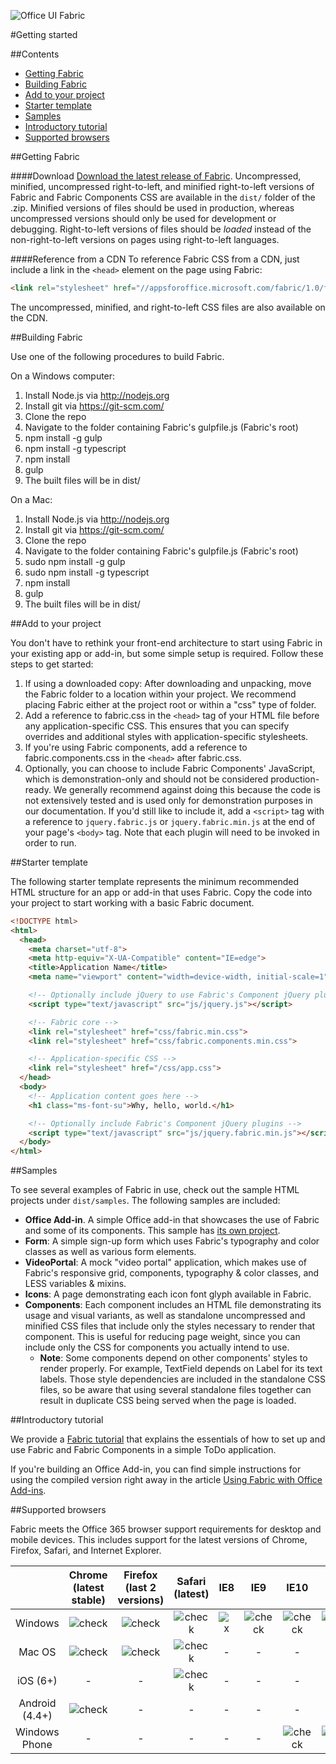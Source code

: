 ![Office UI Fabric](http://odux.azurewebsites.net/github/img/OfficeUIFabricLogoBluePadSm-01.png)

#Getting started

##Contents

- [Getting Fabric](#getting-fabric)
- [Building Fabric](#building-fabric)
- [Add to your project](#add-to-your-project)
- [Starter template](#starter-template)
- [Samples](#samples)
- [Introductory tutorial](#introductory-tutorial)
- [Supported browsers](#supported-browsers)

##Getting Fabric

####Download
[Download the latest release of Fabric](https://github.com/OfficeDev/Office-UI-Fabric/archive/1.0.0.zip). Uncompressed, minified, uncompressed right-to-left, and minified right-to-left versions of Fabric and Fabric Components CSS are available in the `dist/` folder of the .zip. Minified versions of files should be used in production, whereas uncompressed versions should only be used for development or debugging. Right-to-left versions of files should be *loaded* instead of the non-right-to-left versions on pages using right-to-left languages.

####Reference from a CDN
To reference Fabric CSS from a CDN, just include a link in the `<head>` element on the page using Fabric:

```html
<link rel="stylesheet" href="//appsforoffice.microsoft.com/fabric/1.0/fabric.min.css">
```

The uncompressed, minified, and right-to-left CSS files are also available on the CDN.

##Building Fabric

Use one of the following procedures to build Fabric.

On a Windows computer:

1. Install Node.js via http://nodejs.org
2. Install git via https://git-scm.com/
3. Clone the repo
4. Navigate to the folder containing Fabric's gulpfile.js (Fabric's root)
5. npm install -g gulp
6. npm install -g typescript
7. npm install
8. gulp
9. The built files will be in dist/

On a Mac:

1. Install Node.js via http://nodejs.org
2. Install git via https://git-scm.com/
3. Clone the repo
4. Navigate to the folder containing Fabric's gulpfile.js (Fabric's root)
5. sudo npm install -g gulp
6. sudo npm install -g typescript
7. npm install
8. gulp
9. The built files will be in dist/

##Add to your project

You don't have to rethink your front-end architecture to start using Fabric in your existing app or add-in, but some simple setup is required. Follow these steps to get started:

1. If using a downloaded copy: After downloading and unpacking, move the Fabric folder to a location within your project. We recommend placing Fabric either at the project root or within a "css" type of folder.
2. Add a reference to fabric.css in the `<head>` tag of your HTML file before any application-specific CSS. This ensures that you can specify overrides and additional styles with application-specific stylesheets.
3. If you're using Fabric components, add a reference to fabric.components.css in the `<head>` after fabric.css.
4. Optionally, you can choose to include Fabric Components' JavaScript, which is demonstration-only and should not be considered production-ready. We generally recommend against doing this because the code is not extensively tested and is used only for demonstration purposes in our documentation. If you'd still like to include it, add a `<script>` tag with a reference to `jquery.fabric.js` or `jquery.fabric.min.js` at the end of your page's `<body>` tag. Note that each plugin will need to be invoked in order to run.

##Starter template

The following starter template represents the minimum recommended HTML structure for an app or add-in that uses Fabric. Copy the code into your project to start working with a basic Fabric document.

```html
<!DOCTYPE html>
<html>
  <head>
    <meta charset="utf-8">
    <meta http-equiv="X-UA-Compatible" content="IE=edge">
    <title>Application Name</title>
    <meta name="viewport" content="width=device-width, initial-scale=1">

    <!-- Optionally include jQuery to use Fabric's Component jQuery plugins -->
    <script type="text/javascript" src="js/jquery.js"></script>

    <!-- Fabric core -->
    <link rel="stylesheet" href="css/fabric.min.css">
    <link rel="stylesheet" href="css/fabric.components.min.css">

    <!-- Application-specific CSS -->
    <link rel="stylesheet" href="/css/app.css">
  </head>
  <body>
    <!-- Application content goes here -->
    <h1 class="ms-font-su">Why, hello, world.</h1>

    <!-- Optionally include Fabric's Component jQuery plugins -->
    <script type="text/javascript" src="js/jquery.fabric.min.js"></script>
  </body>
</html>
```

##Samples

To see several examples of Fabric in use, check out the sample HTML projects under `dist/samples`. The following samples are included:
- **Office Add-in**. A simple Office add-in that showcases the use of Fabric and some of its components. This sample has [its own project](https://github.com/OfficeDev/Office-Add-in-Fabric-UI-Sample). 
- **Form**: A simple sign-up form which uses Fabric's typography and color classes as well as various form elements.
- **VideoPortal**: A mock "video portal" application, which makes use of Fabric's responsive grid, components, typography & color classes, and LESS variables & mixins.
- **Icons**: A page demonstrating each icon font glyph available in Fabric.
- **Components**: Each component includes an HTML file demonstrating its usage and visual variants, as well as standalone uncompressed and minified CSS files that include only the styles necessary to render that component. This is useful for reducing page weight, since you can include only the CSS for components you actually intend to use.
  - **Note**: Some components depend on other components' styles to render properly. For example, TextField depends on Label for its text labels. Those style dependencies are included in the standalone CSS files, so be aware that using several standalone files together can result in duplicate CSS being served when the page is loaded.

##Introductory tutorial

We provide a [Fabric tutorial](https://github.com/OfficeDev/Office-UI-Fabric/blob/master/ghdocs/TUTORIAL.md) that explains the essentials of how to set up and use Fabric and Fabric Components in a simple ToDo application. 

If you're building an Office Add-in, you can find simple instructions for using the compiled version right away in the article [Using Fabric with Office Add-ins](https://msdn.microsoft.com/EN-US/library/office/6f46dd69-2ba3-4b0f-9735-7d7394ca2731.aspx).

##Supported browsers

Fabric meets the Office 365 browser support requirements for desktop and mobile devices. This includes support for the latest versions of Chrome, Firefox, Safari, and Internet Explorer.

|| **Chrome (latest stable)** | **Firefox (last 2 versions)** | **Safari (latest)** | **IE8** | **IE9** | **IE10** | **IE11** | **Edge** |
|:-:|:-:|:-:|:-:|:-:|:-:|:-:|:-:|:-:|
| Windows | ![check](http://odux.azurewebsites.net/github/img/check.png)|![check](http://odux.azurewebsites.net/github/img/check.png)|![check](http://odux.azurewebsites.net/github/img/check.png)|![x](http://odux.azurewebsites.net/github/img/x.png)|![check](http://odux.azurewebsites.net/github/img/check.png)|![check](http://odux.azurewebsites.net/github/img/check.png)|![check](http://odux.azurewebsites.net/github/img/check.png)|![check](http://odux.azurewebsites.net/github/img/check.png)|
| Mac OS | ![check](http://odux.azurewebsites.net/github/img/check.png)|![check](http://odux.azurewebsites.net/github/img/check.png)|![check](http://odux.azurewebsites.net/github/img/check.png)| - | - | - | - | - |
| iOS (6+) | - | - |![check](http://odux.azurewebsites.net/github/img/check.png)| - | - | - | - | - |
| Android (4.4+)| ![check](http://odux.azurewebsites.net/github/img/check.png)| - | - | - | - | - | - | - |
| Windows Phone | - | - | - | - | - |![check](http://odux.azurewebsites.net/github/img/check.png)|![check](http://odux.azurewebsites.net/github/img/check.png)|![check](http://odux.azurewebsites.net/github/img/check.png)|


